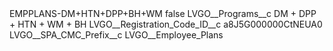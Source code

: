 <?xml version="1.0" encoding="UTF-8"?>
<CustomMetadata xmlns="http://soap.sforce.com/2006/04/metadata" xmlns:xsi="http://www.w3.org/2001/XMLSchema-instance" xmlns:xsd="http://www.w3.org/2001/XMLSchema">
    <label>EMPPLANS-DM+HTN+DPP+BH+WM</label>
    <protected>false</protected>
    <values>
        <field>LVGO__Programs__c</field>
        <value xsi:type="xsd:string">DM + DPP + HTN + WM + BH</value>
    </values>
    <values>
        <field>LVGO__Registration_Code_ID__c</field>
        <value xsi:type="xsd:string">a8J5G000000CtNEUA0</value>
    </values>
    <values>
        <field>LVGO__SPA_CMC_Prefix__c</field>
        <value xsi:type="xsd:string">LVGO__Employee_Plans</value>
    </values>
</CustomMetadata>
